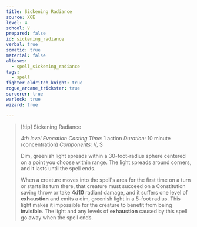 ```yaml
---
title: Sickening Radiance
source: XGE
level: 4
school: V
prepared: false
id: sickening_radiance
verbal: true
somatic: true
material: false
aliases:
  - spell_sickening_radiance
tags:
  - spell
fighter_eldritch_knight: true
rogue_arcane_trickster: true
sorcerer: true
warlock: true
wizard: true

---
```

>[!tip] Sickening Radiance
>
> *4th level Evocation*
> *Casting Time:* 1 action
> *Duration:* 10 minute (concentration)
> *Components:* V, S
>
>Dim, greenish light spreads within a 30-foot-radius sphere centered on a point you choose within range. The light spreads around corners, and it lasts until the spell ends.
>
>When a creature moves into the spell's area for the first time on a turn or starts its turn there, that creature must succeed on a Constitution saving throw or take **4d10** radiant damage, and it suffers one level of **exhaustion** and emits a dim, greenish light in a 5-foot radius. This light makes it impossible for the creature to benefit from being **invisible**. The light and any levels of **exhaustion** caused by this spell go away when the spell ends.
>


